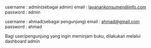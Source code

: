 username : admin(sebagai admin)
email    : layanankonsumen@info.com
password : admin

username : ahmad(sebagai pengunjung)
email    : ahmad@gmail.com
password : ahmad

Bagi user/pengunjung yang ingin meminjam buku, dilakukan melalui dashboard admin
